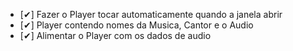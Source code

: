 - [✔] Fazer o Player tocar automaticamente quando a janela abrir
- [✔] Player contendo nomes da Musica, Cantor e o Audio
- [✔] Alimentar o Player com os dados de audio 
